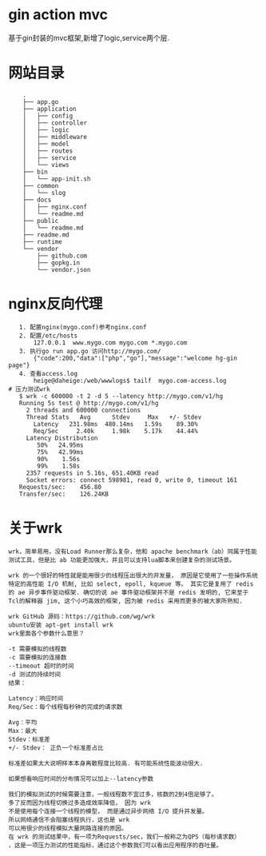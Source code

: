 # gin action mvc
  基于gin封装的mvc框架,新增了logic,service两个层.
# 网站目录
```
    .
    ├── app.go
    ├── application
    │   ├── config
    │   ├── controller
    │   ├── logic
    │   ├── middleware
    │   ├── model
    │   ├── routes
    │   ├── service
    │   └── views
    ├── bin
    │   └── app-init.sh
    ├── common
    │   └── slog
    ├── docs
    │   ├── nginx.conf
    │   └── readme.md
    ├── public
    │   └── readme.md
    ├── readme.md
    ├── runtime
    └── vendor
        ├── github.com
        ├── gopkg.in
        └── vendor.json
 ```
 # nginx反向代理
 ```
    1. 配置nginx(mygo.conf)参考nginx.conf
    2. 配置/etc/hosts
        127.0.0.1  www.mygo.com mygo.com *.mygo.com
    3. 执行go run app.go 访问http://mygo.com/
        {"code":200,"data":["php","go"],"message":"welcome hg-gin page"}
    4. 查看access.log
        heige@daheige:/web/wwwlogs$ tailf  mygo.com-access.log
# 压力测试wrk
    $ wrk -c 600000 -t 2 -d 5 --latency http://mygo.com/v1/hg
    Running 5s test @ http://mygo.com/v1/hg
      2 threads and 600000 connections
      Thread Stats   Avg      Stdev     Max   +/- Stdev
        Latency   231.98ms  480.14ms   1.59s    89.30%
        Req/Sec     2.40k     1.98k    5.17k    44.44%
      Latency Distribution
         50%   24.95ms
         75%   42.99ms
         90%    1.56s 
         99%    1.58s 
      2357 requests in 5.16s, 651.40KB read
      Socket errors: connect 598981, read 0, write 0, timeout 161
    Requests/sec:    456.80
    Transfer/sec:    126.24KB
```

# 关于wrk
    wrk，简单易用，没有Load Runner那么复杂，他和 apache benchmark（ab）同属于性能测试工具，但是比 ab 功能更加强大，并且可以支持lua脚本来创建复杂的测试场景。

    wrk 的一个很好的特性就是能用很少的线程压出很大的并发量， 原因是它使用了一些操作系统特定的高性能 I/O 机制, 比如 select, epoll, kqueue 等。 其实它是复用了 redis 的 ae 异步事件驱动框架. 确切的说 ae 事件驱动框架并不是 redis 发明的, 它来至于 Tcl的解释器 jim, 这个小巧高效的框架, 因为被 redis 采用而更多的被大家所熟知.

    wrk GitHub 源码：https://github.com/wg/wrk
    ubuntu安装 apt-get install wrk
    wrk里面各个参数什么意思？

    -t 需要模拟的线程数
    -c 需要模拟的连接数
    --timeout 超时的时间
    -d 测试的持续时间
    结果：

    Latency：响应时间
    Req/Sec：每个线程每秒钟的完成的请求数

    Avg：平均
    Max：最大
    Stdev：标准差
    +/- Stdev： 正负一个标准差占比

    标准差如果太大说明样本本身离散程度比较高. 有可能系统性能波动很大.

    如果想看响应时间的分布情况可以加上--latency参数

    我们的模拟测试的时候需要注意，一般线程数不宜过多，核数的2到4倍足够了。 
    多了反而因为线程切换过多造成效率降低， 因为 wrk 
    不是使用每个连接一个线程的模型， 而是通过异步网络 I/O 提升并发量。 
    所以网络通信不会阻塞线程执行，这也是 wrk 
    可以用很少的线程模拟大量网路连接的原因。
    在 wrk 的测试结果中，有一项为Requests/sec，我们一般称之为QPS（每秒请求数）
    ，这是一项压力测试的性能指标，通过这个参数我们可以看出应用程序的吞吐量。
